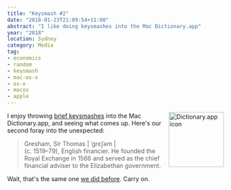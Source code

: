 ```yaml
---
title: "Keysmash #2"
date: "2018-01-23T21:09:54+11:00"
abstract: "I like doing keysmashes into the Mac Dictionary.app"
year: "2018"
location: Sydney
category: Media
tag:
- economics
- random
- keysmash
- mac-os-x
- os-x
- macos
- apple
---
```

<p><img src="https://rubenerd.com/files/2018/icon-macdict@1x.png" srcset="https://rubenerd.com/files/2018/icon-macdict@1x.png 1x, https://rubenerd.com/files/2018/icon-macdict@2x.png 2x" alt="Dictionary.app icon" style="width:128px; height:128px; float:right; margin:0 0 1em 0" /></p>

I enjoy throwing [brief keysmashes] into the Mac Dictionary.app, and seeing what comes up. Here's our second foray into the unexpected:

> Gresham, Sir Thomas | ˈɡrɛʃəm |  
> (c. 1519–79), English financier. He founded the Royal Exchange in 1566
> and served as the chief financial adviser to the Elizabethan government.

Wait, that's the same one [we did before]. Carry on.

[we did before]: https://rubenerd.com/keysmash-gresham/
[brief keysmashes]: https://rubenerd.com/tag/keysmash/


